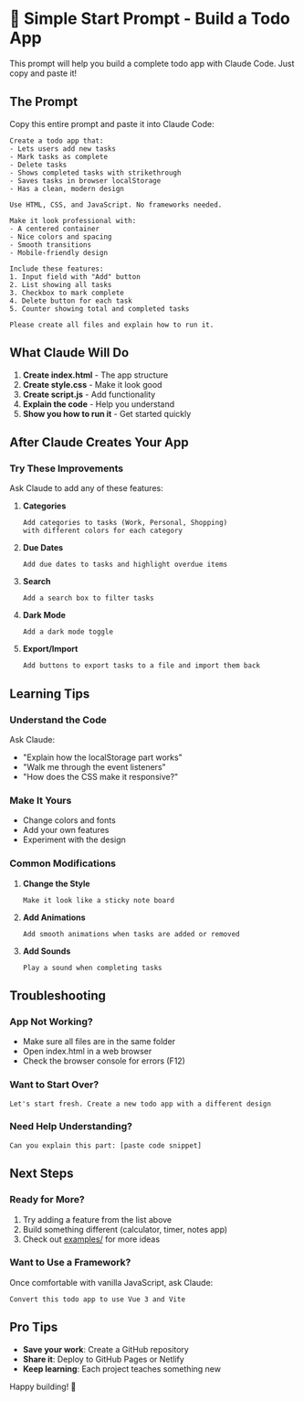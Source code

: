 # 🎯 Simple Start Prompt - Build a Todo App

This prompt will help you build a complete todo app with Claude Code. Just copy and paste it!

## The Prompt

Copy this entire prompt and paste it into Claude Code:

```
Create a todo app that:
- Lets users add new tasks
- Mark tasks as complete
- Delete tasks
- Shows completed tasks with strikethrough
- Saves tasks in browser localStorage
- Has a clean, modern design

Use HTML, CSS, and JavaScript. No frameworks needed.

Make it look professional with:
- A centered container
- Nice colors and spacing
- Smooth transitions
- Mobile-friendly design

Include these features:
1. Input field with "Add" button
2. List showing all tasks
3. Checkbox to mark complete
4. Delete button for each task
5. Counter showing total and completed tasks

Please create all files and explain how to run it.
```

## What Claude Will Do

1. **Create index.html** - The app structure
2. **Create style.css** - Make it look good
3. **Create script.js** - Add functionality
4. **Explain the code** - Help you understand
5. **Show you how to run it** - Get started quickly

## After Claude Creates Your App

### Try These Improvements

Ask Claude to add any of these features:

1. **Categories**
   ```
   Add categories to tasks (Work, Personal, Shopping)
   with different colors for each category
   ```

2. **Due Dates**
   ```
   Add due dates to tasks and highlight overdue items
   ```

3. **Search**
   ```
   Add a search box to filter tasks
   ```

4. **Dark Mode**
   ```
   Add a dark mode toggle
   ```

5. **Export/Import**
   ```
   Add buttons to export tasks to a file and import them back
   ```

## Learning Tips

### Understand the Code
Ask Claude:
- "Explain how the localStorage part works"
- "Walk me through the event listeners"
- "How does the CSS make it responsive?"

### Make It Yours
- Change colors and fonts
- Add your own features
- Experiment with the design

### Common Modifications

1. **Change the Style**
   ```
   Make it look like a sticky note board
   ```

2. **Add Animations**
   ```
   Add smooth animations when tasks are added or removed
   ```

3. **Add Sounds**
   ```
   Play a sound when completing tasks
   ```

## Troubleshooting

### App Not Working?
- Make sure all files are in the same folder
- Open index.html in a web browser
- Check the browser console for errors (F12)

### Want to Start Over?
```
Let's start fresh. Create a new todo app with a different design
```

### Need Help Understanding?
```
Can you explain this part: [paste code snippet]
```

## Next Steps

### Ready for More?
1. Try adding a feature from the list above
2. Build something different (calculator, timer, notes app)
3. Check out [examples/](examples/) for more ideas

### Want to Use a Framework?
Once comfortable with vanilla JavaScript, ask Claude:
```
Convert this todo app to use Vue 3 and Vite
```

## Pro Tips

- **Save your work**: Create a GitHub repository
- **Share it**: Deploy to GitHub Pages or Netlify
- **Keep learning**: Each project teaches something new

Happy building! 🚀